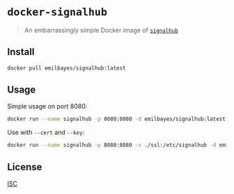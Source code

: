 # `docker-signalhub`

> An embarrassingly simple Docker image of [`signalhub`](https://github.com/mafintosh/signalhub)

## Install

```sh
docker pull emilbayes/signalhub:latest
```

## Usage

Simple usage on port 8080:

```sh
docker run --name signalhub -p 8080:8080 -d emilbayes/signalhub:latest
```

Use with `--cert` and `--key`:

```sh
docker run --name signalhub -p 8080:8080 -v ./ssl:/etc/signalhub -d emilbayes/signalhub:latest signalhub listen -p 8080 --cert /etc/signalhub/acme.cert --key /etc/signalhub/acme.pem
```

## License

[ISC](LICENSE.md)
